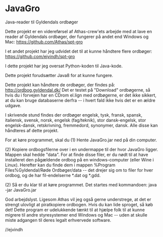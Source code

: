JavaGro
=======

Java-reader til Gyldendals ordbøger

Dette projekt er en videreførsel af Athas-crew'ets arbejde med at lave en reader af Gyldendals ordbøger, der fungerer på andet end Windows og Mac:
https://github.com/Athas/spt-gro

I et andet projekt har jeg udvidet det til at kunne håndtere flere ordbøger:
https://github.com/ejvindh/spt-gro

I dette projekt har jeg oversat Python-koden til Java-kode.

Dette projekt forudsætter Java8 for at kunne fungere.

Dette projekt kan håndtere de ordbøger, der findes på:
http://ordbog.gyldendal.dk/
Det er testet på "Download" ordbøgerne, så hvis du i forvejen har en CDrom el.lign med ordbøgerne, er det ikke sikkert, at du kan bruge databaserne derfra -- i hvert fald ikke hvis det er en ældre udgave.

I skrivende stund findes der ordbøger engelsk, tysk, fransk, spansk, italiensk, svensk, norsk, engelsk (fag/teknik), stor dansk-engelsk, stor engelsk-dansk, retskrivning, fremmedord, synonymer, dansk. Alle disse kan håndteres af dette projekt.

For at køre programmet, skal du
(1) Hente JavaGro.jar ned på din computer.

(2) Kopiere ordbogsfilerne over i en undermappe til der hvor JavaGro ligger. Mappen skal hedde "data". For at finde disse filer, er du nødt til at have installeret den pågældende ordbog på en windows-computer (eller Wine i Linux). Herefter kan du finde dem i mappen %Program Files%Gyldendal/Røde Ordbøger/data -- det drejer sig om to filer for hver ordbog, og de har fil-endelserne *.dat og *.gdd.

(2) Så er du klar til at køre programmet. Det startes med kommandoen:
java -jar JavaGro.jar

God arbejdslyst. Ligesom Athas vil jeg også gerne understrege, at det er strengt ulovligt at piratkopiere ordbogen. Hvis du kan lide sproget, så køb det! Dette program er udelukkende tænkt til at hjælpe folk til at kunne migrere til andre styresystemer end Windows og Mac -- uden at skulle miste adgangen til deres legalt erhvervede software.

//ejvindh
